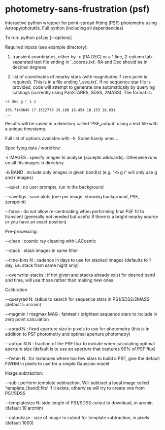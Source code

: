 # photometry-sans-frustration (psf)

Interactive python wrapper for point-spread fitting (PSF) photometry using Astropy/photutils. Full python (including all dependencies)

To run: 
    python psf.py [--options]

Required inputs (see example directory): 

  1. transient coordinates, either by -c [RA DEC] or a 1 line, 2-column tab-separated text file ending in '_coords.txt'. RA and Dec should be in decimal degrees

  2. list of coordinates of nearby stars (with magnitudes if zero point is required). This is in a file ending '_seq.txt'. If no sequence star file is provided, code will attempt to generate one automatically by querying catalogs (currently using PanSTARRS, SDSS, 2MASS). The format is: 
      
    ra dec g r i z

    336.7148649 17.1512778 19.188 18.454 18.153 18.031
    ...

Results will be saved in a directory called 'PSF_output' using a text file with a unique timestamp.

Full list of options available with -h. Some handy ones...


Specifying data / workflow:

  -i IMAGES : specify images to analyse (accepts wildcards). Otherwise runs on all fits images in directory
  
  -b BAND : include only images in given band(s) (e.g. '-b g r' will only use g and r images)
  
  --quiet : no user prompts, run in the background

  --savefigs : save plots (one per image, showing background, PSF, zeropoint)
  
  --force : do not allow re-centroiding when performing final PSF fit to transient (generally not needed but useful if there is a bright nearby source or you have an exact position)
  
  
Pre-processing:

  --clean : cosmic ray cleaning with LACosmic
  
  --stack : stack images in same filter
  
  --time-bins N : cadence in days to use for stacked images (defaults to 1 day, i.e. stack from same night only)
  
  --overwrite-stacks : if not given and stacks already exist for desired band and time, will use those rather than making new ones
  
  
Calibration

  --queryrad N: radius to search for sequence stars in PS1/SDSS/2MASS (default 5 arcmin)
 
  --magmin / magmax MAG : faintest / brightest sequence stars to include in zero point calculation
  
  --aprad N : fixed aperture size in pixels to use for photometry (this is in addition to PSF photometry and optimal aperture photometry)
  
  --apfrac N.N : fraction of the PSF flux to include when calculating optimal aperture size (default is to use an aperture that captures 90% of PSF flux)
  
  --fwhm N : for instances where too few stars to build a PSF, give the default FWHM in pixels to use for a simple Gaussian model


Image subtraction:
  
  --sub : perform template subtraction. Will subtract a local image called 'template_[band].fits' if it exists, otherwise will try to create one from PS1/SDSS
  
  --templatesize N: side length of PS1/SDSS cutout to download, in arcmin (default 10 arcmin)
  
  --cutoutsize : size of image to cutout for template subtraction, in pixels (default 1000)
  

